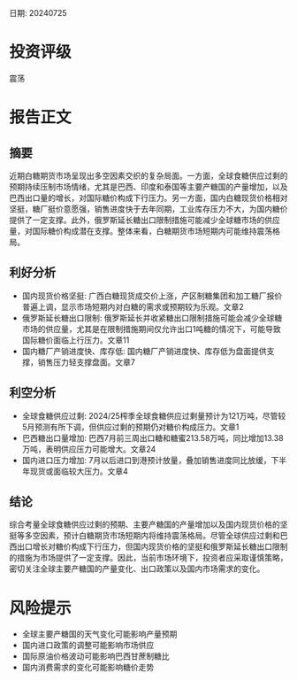 
日期: 20240725

# 投资评级

震荡

# 报告正文

## 摘要

近期白糖期货市场呈现出多空因素交织的复杂局面。一方面，全球食糖供应过剩的预期持续压制市场情绪，尤其是巴西、印度和泰国等主要产糖国的产量增加，以及巴西出口量的增长，对国际糖价构成下行压力。另一方面，国内白糖现货价格相对坚挺，糖厂挺价意愿强，销售进度快于去年同期，工业库存压力不大，为国内糖价提供了一定支撑。此外，俄罗斯延长糖出口限制措施可能减少全球糖市场的供应量，对国际糖价构成潜在支撑。整体来看，白糖期货市场短期内可能维持震荡格局。

## 利好分析

* 国内现货价格坚挺: 广西白糖现货成交价上涨，产区制糖集团和加工糖厂报价普遍上调，显示市场短期内对白糖的需求或预期较为乐观。文章2
* 俄罗斯延长糖出口限制: 俄罗斯延长并收紧糖出口限制措施可能会减少全球糖市场的供应量，尤其是在限制措施期间仅允许出口1吨糖的情况下，可能导致国际糖价面临上行压力。文章11
* 国内糖厂产销进度快、库存低: 国内糖厂产销进度快、库存低为盘面提供支撑，销售压力轻支撑盘面。文章7

## 利空分析

* 全球食糖供应过剩: 2024/25榨季全球食糖供应过剩量预计为121万吨，尽管较5月预测有所下调，但供应过剩的预期仍对糖价构成压力。文章1
* 巴西糖出口量增加: 巴西7月前三周出口糖和糖蜜213.58万吨，同比增加13.38万吨，表明供应压力可能增大。文章24
* 国内进口压力增加: 7月以后进口到港预计放量，叠加销售进度同比放缓，下半年现货或面临较大压力。文章4

## 结论

综合考量全球食糖供应过剩的预期、主要产糖国的产量增加以及国内现货价格的坚挺等多空因素，预计白糖期货市场短期内将维持震荡格局。尽管全球供应过剩和巴西出口增长对糖价构成下行压力，但国内现货价格的坚挺和俄罗斯延长糖出口限制的措施为市场提供了一定支撑。因此，当前市场环境下，投资者应采取谨慎策略，密切关注全球主要产糖国的产量变化、出口政策以及国内市场需求的变化。

# 风险提示

* 全球主要产糖国的天气变化可能影响产量预期
* 国内进口政策的调整可能影响市场供应
* 国际原油价格波动可能影响巴西甘蔗制糖比
* 国内消费需求的变化可能影响糖价走势
